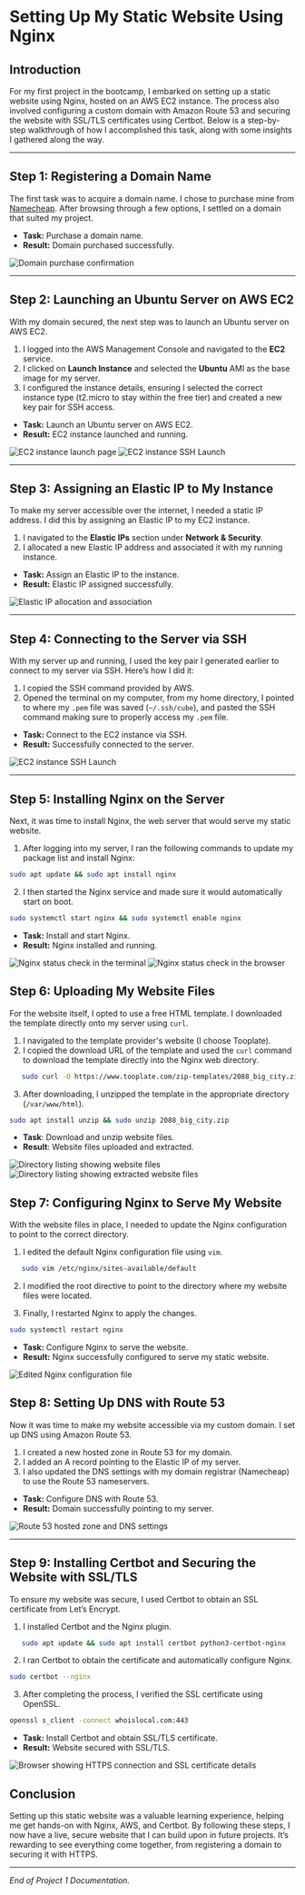 # Setting Up My Static Website Using Nginx

## Introduction

For my first project in the bootcamp, I embarked on setting up a static website using Nginx, hosted on an AWS EC2 instance. The process also involved configuring a custom domain with Amazon Route 53 and securing the website with SSL/TLS certificates using Certbot. Below is a step-by-step walkthrough of how I accomplished this task, along with some insights I gathered along the way.

---

## Step 1: Registering a Domain Name

The first task was to acquire a domain name. I chose to purchase mine from [Namecheap](https://www.namecheap.com/). After browsing through a few options, I settled on a domain that suited my project.

- **Task:** Purchase a domain name.
- **Result:** Domain purchased successfully.

![Domain purchase confirmation](img/1.png)

---

## Step 2: Launching an Ubuntu Server on AWS EC2

With my domain secured, the next step was to launch an Ubuntu server on AWS EC2.

1. I logged into the AWS Management Console and navigated to the **EC2** service.
2. I clicked on **Launch Instance** and selected the **Ubuntu** AMI as the base image for my server.
3. I configured the instance details, ensuring I selected the correct instance type (t2.micro to stay within the free tier) and created a new key pair for SSH access.

- **Task:** Launch an Ubuntu server on AWS EC2.
- **Result:** EC2 instance launched and running.

![EC2 instance launch page](img/2.png)
![EC2 instance SSH Launch](img/2b.png)

---

## Step 3: Assigning an Elastic IP to My Instance

To make my server accessible over the internet, I needed a static IP address. I did this by assigning an Elastic IP to my EC2 instance.

1. I navigated to the **Elastic IPs** section under **Network & Security**.
2. I allocated a new Elastic IP address and associated it with my running instance.

- **Task:** Assign an Elastic IP to the instance.
- **Result:** Elastic IP assigned successfully.

![Elastic IP allocation and association](img/3.png)

---

## Step 4: Connecting to the Server via SSH

With my server up and running, I used the key pair I generated earlier to connect to my server via SSH. Here’s how I did it:

1. I copied the SSH command provided by AWS.
2. Opened the terminal on my computer, from my home directory, I pointed to where my `.pem` file was saved (`~/.ssh/cube`), and pasted the SSH command making sure to properly access my `.pem` file.

- **Task:** Connect to the EC2 instance via SSH.
- **Result:** Successfully connected to the server.

![EC2 instance SSH Launch](img/2b.png)

---

## Step 5: Installing Nginx on the Server

Next, it was time to install Nginx, the web server that would serve my static website.

1. After logging into my server, I ran the following commands to update my package list and install Nginx:

```bash
sudo apt update && sudo apt install nginx
```

2. I then started the Nginx service and made sure it would automatically start on boot.

```bash
sudo systemctl start nginx && sudo systemctl enable nginx

```

- **Task:** Install and start Nginx.
- **Result:** Nginx installed and running.

![Nginx status check in the terminal](img/5.png)
![Nginx status check in the browser](img/5b.png)

## Step 6: Uploading My Website Files

For the website itself, I opted to use a free HTML template. I downloaded the template directly onto my server using `curl`.

1. I navigated to the template provider's website (I choose Tooplate).
2. I copied the download URL of the template and used the `curl` command to download the template directly into the Nginx web directory.

```bash
   sudo curl -O https://www.tooplate.com/zip-templates/2088_big_city.zip
```
3. After downloading, I unzipped the template in the appropriate directory (`/var/www/html`).

```bash
sudo apt install unzip && sudo unzip 2088_big_city.zip
```

- **Task**: Download and unzip website files.
- **Result**: Website files uploaded and extracted.

![Directory listing showing website files](img/6.png)
![Directory listing showing extracted website files](img/6b.png)

## Step 7: Configuring Nginx to Serve My Website

With the website files in place, I needed to update the Nginx configuration to point to the correct directory.

1. I edited the default Nginx configuration file using `vim`.

```bash
   sudo vim /etc/nginx/sites-available/default
```

2. I modified the root directive to point to the directory where my website files were located.

3. Finally, I restarted Nginx to apply the changes.

```bash
sudo systemctl restart nginx
```

- **Task:** Configure Nginx to serve the website.
- **Result:** Nginx successfully configured to serve my static website.

![Edited Nginx configuration file](img/7.png)


## Step 8: Setting Up DNS with Route 53

Now it was time to make my website accessible via my custom domain. I set up DNS using Amazon Route 53.

1. I created a new hosted zone in Route 53 for my domain.
2. I added an A record pointing to the Elastic IP of my server.
3. I also updated the DNS settings with my domain registrar (Namecheap) to use the Route 53 nameservers.

- **Task:** Configure DNS with Route 53.
- **Result:** Domain successfully pointing to my server.

![Route 53 hosted zone and DNS settings](img/8.png)

---

## Step 9: Installing Certbot and Securing the Website with SSL/TLS

To ensure my website was secure, I used Certbot to obtain an SSL certificate from Let’s Encrypt.

1. I installed Certbot and the Nginx plugin.

```bash
   sudo apt update && sudo apt install certbot python3-certbot-nginx
```
2. I ran Certbot to obtain the certificate and automatically configure Nginx.

```bash
sudo certbot --nginx
```
3. After completing the process, I verified the SSL certificate using OpenSSL.

```bash
openssl s_client -connect whoislocal.com:443
```

- **Task:** Install Certbot and obtain SSL/TLS certificate.
- **Result:** Website secured with SSL/TLS.

![Browser showing HTTPS connection and SSL certificate details](img/8.png)

## Conclusion

Setting up this static website was a valuable learning experience, helping me get hands-on with Nginx, AWS, and Certbot. By following these steps, I now have a live, secure website that I can build upon in future projects. It’s rewarding to see everything come together, from registering a domain to securing it with HTTPS.

---

*End of Project 1 Documentation.*
